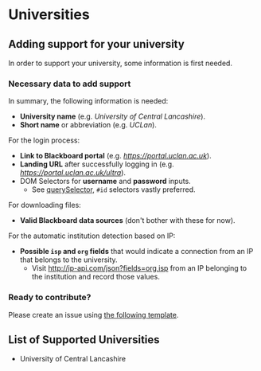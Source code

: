 # Universities



## Adding support for your university

In order to support your university, some information is first needed.



### Necessary data to add support

In summary, the following information is needed:

- **University name** (e.g. *University of Central Lancashire*).
- **Short name** or abbreviation (e.g. *UCLan*).



For the login process:

- **Link to Blackboard portal** (e.g. *https://portal.uclan.ac.uk*).
- **Landing URL** after successfully logging in (e.g. *https://portal.uclan.ac.uk/ultra*).
- DOM Selectors for **username** and **password** inputs.
  - See [querySelector][querySelector], `#id` selectors vastly preferred.




For downloading files:

- **Valid Blackboard data sources** (don't bother with these for now).



For the automatic institution detection based on IP:

- **Possible `isp` and `org` fields** that would indicate a connection from an IP that belongs to the university.
   - Visit http://ip-api.com/json?fields=org,isp from an IP belonging to the institution and record those values.




### Ready to contribute?

Please create an issue using [the following template][support-issue].



## List of Supported Universities

- University of Central Lancashire




[querySelector]: https://developer.mozilla.org/en-US/docs/Web/API/Document/querySelector
[support-issue]: #todo
[login-issue]: #todo
